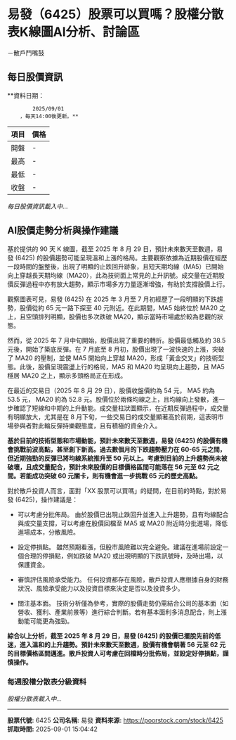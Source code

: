 # 易發（6425）股票可以買嗎？股權分散表K線圖AI分析、討論區
－散戶鬥嘴鼓

## 每日股價資訊

**資料日期：
        
            2025/09/01
        ，每天14:00後更新。**

| 項目 | 價格 |
|------|------|
| 開盤 | - |
| 最高 | - |
| 最低 | - |
| 收盤 | - |

*每日股價資訊載入中...*

## AI股價走勢分析與操作建議

基於提供的 90 天 K 線圖，截至 2025 年 8 月 29 日，預計未來數天至數週，易發 (6425) 的股價趨勢可能呈現溫和上漲的格局。主要觀察依據為近期股價在經歷一段時間的盤整後，出現了明顯的止跌回升跡象，且短天期均線（MA5）已開始向上穿越長天期均線（MA20），此為技術面上常見的上升訊號。成交量在近期股價反彈過程中亦有放大趨勢，顯示市場多方力量逐漸增強，有助於支撐股價上行。

觀察圖表可見，易發 (6425) 在 2025 年 3 月至 7 月初經歷了一段明顯的下跌趨勢，股價從約 65 元一路下探至 40 元附近。在此期間，MA5 始終位於 MA20 之上，且空頭排列明顯，股價也多次跌破 MA20，顯示當時市場處於較為悲觀的狀態。

然而，從 2025 年 7 月中旬開始，股價出現了重要的轉折。股價最低觸及約 38.5 元後，開始了築底反彈。在 7 月底至 8 月初，股價出現了一波快速的上漲，突破了 MA20 的壓制，並使 MA5 開始向上穿越 MA20，形成「黃金交叉」的技術型態。此後，股價呈現震盪上行的格局，MA5 和 MA20 均呈現向上趨勢，且 MA5 穩居 MA20 之上，顯示多頭格局正在形成。

在最近的交易日（2025 年 8 月 29 日），股價收盤價約為 54 元， MA5 約為 53.5 元， MA20 約為 52.8 元。股價位於兩條均線之上，且均線向上發散，進一步確認了短線和中期的上升動能。成交量柱狀圖顯示，在近期反彈過程中，成交量有明顯放大，尤其是在 8 月下旬，一些交易日的成交量顯著高於前期，這表明市場參與者對此輪反彈持樂觀態度，且有積極的資金介入。

**基於目前的技術型態和市場動能，預計未來數天至數週，易發 (6425) 的股價有機會挑戰前波高點，甚至創下新高。過去數個月的下跌趨勢壓力在 60-65 元之間，但近期強勁的反彈已將均線系統推升至 50 元以上。考慮到目前的上升趨勢尚未被破壞，且成交量配合，預計未來股價的目標價格區間可能落在 56 元至 62 元之間。若能成功突破 60 元關卡，則有機會進一步挑戰 65 元的歷史高點。**

對於散戶投資人而言，面對「XX 股票可以買嗎」的疑問，在目前的時點，對於易發 (6425)，操作建議是：

*   可以考慮分批佈局。 由於股價已出現止跌回升並進入上升趨勢，且有均線配合與成交量支撐，可以考慮在股價回檔至 MA5 或 MA20 附近時分批進場，降低進場成本，分散風險。

*   設定停損點。 雖然預期看漲，但股市風險難以完全避免。建議在進場前設定一個合理的停損點，例如跌破 MA20 或出現明顯的下跌訊號時，及時出場，以保護資金。

*   審慎評估風險承受能力。 任何投資都存在風險，散戶投資人應根據自身的財務狀況、風險承受能力以及投資目標來決定是否以及投資多少。

*   關注基本面。 技術分析僅為參考，實際的股價走勢仍需結合公司的基本面（如營收、獲利、產業前景等）進行綜合判斷。若有基本面利多消息配合，則上漲動能可能更為強勁。

**綜合以上分析，截至 2025 年 8 月 29 日，易發 (6425) 的股價已擺脫先前的低迷，進入溫和的上升趨勢。預計未來數天至數週，股價有機會朝著 56 元至 62 元的目標價格區間邁進。散戶投資人可考慮在回檔時分批佈局，並設定好停損點，謹慎操作。**

### 每週股權分散表分級資料

*股權分散表載入中...*

---

**股票代號:** 6425
**公司名稱:** 易發
**資料來源:** https://poorstock.com/stock/6425
**抓取時間:** 2025-09-01 15:04:42